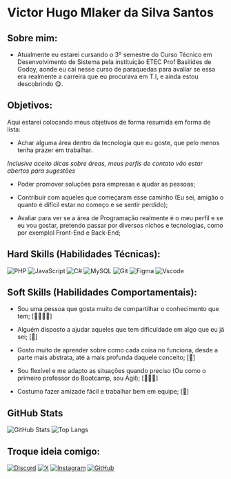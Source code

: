 # **Victor Hugo Mlaker da Silva Santos** 

## Sobre mim:
- Atualmente eu estarei cursando o 3º semestre do Curso Técnico em Desenvolvimento de Sistema pela instituição ETEC Prof Basilides de Godoy, aonde eu caí nesse curso de paraquedas para avaliar se essa era realmente a carreira que eu procurava em T.I, e ainda estou descobrindo 😋.

## Objetivos:
Aqui estarei colocando meus objetivos de forma resumida em forma de lista:
- Achar alguma área dentro da tecnologia que eu goste, que pelo menos tenha prazer em trabalhar.

*Inclusive aceito dicas sobre áreas, meus perfis de contato vão estar abertos para sugestões*

- Poder promover soluções para empresas e ajudar as pessoas;

- Contribuir com aqueles que começaram esse caminho (Eu sei, amigão o quanto é difícil estar no começo e se sentir perdido);

- Avaliar para ver se a área de Programação realmente é o meu perfil e se eu vou gostar, pretendo passar por diversos nichos e tecnologias, como por exemplol Front-End e Back-End;

## Hard Skills (Habilidades Técnicas):
![PHP](https://img.shields.io/badge/PHP-777BB4?style=for-the-badge&logo=php&logoColor=white) ![JavaScript](https://img.shields.io/badge/JavaScript-F7DF1E?style=for-the-badge&logo=javascript&logoColor=black) ![C#](https://img.shields.io/badge/C%23-310036?style=for-the-badge&logo=c-sharp&logoColor=white) ![MySQL](https://img.shields.io/badge/MySQL-00000F?style=for-the-badge&logo=mysql&logoColor=white) ![Git](https://img.shields.io/badge/GIT-E44C30?style=for-the-badge&logo=git&logoColor=white) ![Figma](https://img.shields.io/badge/Figma-696969?style=for-the-badge&logo=figma&logoColor=figma) ![Vscode](https://img.shields.io/badge/Vscode-007ACC?style=for-the-badge&logo=visual-studio-code&logoColor=white)

## Soft Skills (Habilidades Comportamentais):
- Sou uma pessoa que gosta muito de compartilhar o conhecimento que tem; [🤜🏻🤛🏻]

- Alguém disposto a ajudar aqueles que tem dificuldade em algo que eu já sei; [🤍]

- Gosto muito de aprender sobre como cada coisa no funciona, desde a parte mais abstrata, até a mais profunda daquele conceito; [🧠]

- Sou flexível e me adapto as situações quando preciso (Ou como o primeiro professor do Bootcamp, sou Ágil); [🏃🏻‍♂️]

- Costumo fazer amizade fácil e trabalhar bem em equipe; [🥂]

## GitHub Stats

![GitHub Stats](https://github-readme-stats.vercel.app/api?username=BanNaMoto&theme=transparent&bg_color=000&border_color=30A3DC&show_icons=true&icon_color=30A3DC&title_color=E94D5F&text_color=FFF)
![Top Langs](https://github-readme-stats-git-masterrstaa-rickstaa.vercel.app/api/top-langs/?username=BanNaMoto&layout=compact&bg_color=000&border_color=30A3DC&title_color=E94D5F&text_color=FFF)

## Troque ideia comigo:
[![Discord](https://img.shields.io/badge/Discord-7289DA?style=for-the-badge&logo=discord&logoColor=white)](https://https://discord.com/channels/@banbis/) [![X](https://img.shields.io/badge/X-000?style=for-the-badge&logo=x)](https://x.com/BanJimteo) [![Instagram](https://img.shields.io/badge/-Instagram-000?style=for-the-badge&logo=instagram&logoColor=E1306C)](https://www.instagram.com/victor.mlaker/) [![GitHub](https://img.shields.io/badge/GitHub-100000?style=for-the-badge&logo=github&logoColor=white)](https://github.com/BanNaMoto)
